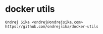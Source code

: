 # docker utils

    Ondrej Sika <ondrej@ondrejsika.com>
    https://github.com/ondrejsika/docker-utils


